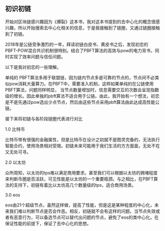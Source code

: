  ## 初识初链
 开始对区块链感兴趣因为《爆裂》这本书，我对这本书提到的去中心化的概念很感兴趣，所以开始搜索去中心化相关的信息，于是我接触到了链圈，又通过链圈接触到了初链。
 
 2018年是公链竞争激烈的一年，拜读初链白皮书、黄皮书之后，发现初恋的 PBFT-POW混合共识机制很特别。结合了PBFT算法的高效与pow的电力背书，同时实现了效率问题与信任问题。
 
 以下是我对初恋的一些理解。
 
 单纯的 PBFT算法多用于联盟链，因为链内节点多是可靠的节点的，节点间不必类似pow消耗大量算力。在PBFT中，需要准入机制，这样如果单纯的在公链使用PBFT算法，问题同样明显， 当节点数量增加时，信息需要交互的次数会呈现指数级的增长。因此单独的pbft算法不适合用于公链。由此，我开始有一个想法，初恋是不是先通过pow选出少点节点，然后由这些节点采用pbft算法由此达成高性能公链。
 
 接下来将初链与各阶段链圈代表进行对比
 
 1.0 比特币
 
 比特币带有很强的金融属性，但是比特币在设计之初就不是图灵完备的，无法执行智能合约，使用场景相对受限。初链未来可能用于我们生活的方方面面，无处不在又无处可寻。
 
 2.0 以太坊
 
 众所周知，以太坊的tps难以满足商用要求。甚至我们可以根据以太坊的拥堵程度来判断币圈是否活跃，可见性能是以太坊的一个重要瓶颈。与之相比，在PBFT算法的支持下，初链有着比以太坊高几个数量级的tps，适合商用场景。
 
 3.0 eos
 
 eos由21个超级节点，虽然这样做，提高了性能，但是这是某种程度的中心化，未来我们难以判断节点是否会作恶。相反，初链就不会有这样的问题。当节点失效或者有恶意行为，可以备选节点可以替代出问题的节点，避免了eos的类中心化。在保证性能的前提下，保证了去中心化的思想。
